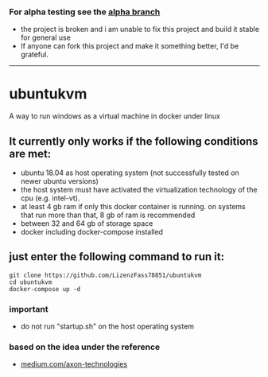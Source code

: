 ### For alpha testing see the [alpha branch](https://github.com/LizenzFass78851/ubuntukvm/tree/alpha)


- the project is broken and i am unable to fix this project and build it stable for general use
- If anyone can fork this project and make it something better, I'd be grateful.
----
# ubuntukvm
A way to run windows as a virtual machine in docker under linux

## It currently only works if the following conditions are met:
- ubuntu 18.04 as host operating system (not successfully tested on newer ubuntu versions)
- the host system must have activated the virtualization technology of the cpu (e.g. intel-vt).
- at least 4 gb ram if only this docker container is running. on systems that run more than that, 8 gb of ram is recommended
- between 32 and 64 gb of storage space
- docker including docker-compose installed

## just enter the following command to run it:
````
git clone https://github.com/LizenzFass78851/ubuntukvm
cd ubuntukvm
docker-compose up -d
````

### important
- do not run "startup.sh" on the host operating system

### based on the idea under the reference
- [medium.com/axon-technologies](https://medium.com/axon-technologies/installing-a-windows-virtual-machine-in-a-linux-docker-container-c78e4c3f9ba1)
